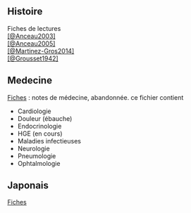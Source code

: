 ## Histoire

Fiches de lectures  
[[@Anceau2003]](books/anceau2003.html)  
[[@Anceau2005]](books/anceau2005.html)  
[[@Martinez-Gros2014]](books/martinez-gros2014.html)  
[[@Grousset1942]](books/grousset1942.html)  

## Medecine
[Fiches](medecine/externat.pdf) : notes de médecine, abandonnée. ce fichier contient

- Cardiologie
- Douleur (ébauche)
- Endocrinologie
- HGE (en cours)
- Maladies infectieuses
- Neurologie
- Pneumologie
- Ophtalmologie

## Japonais
[Fiches](japanese.html)
